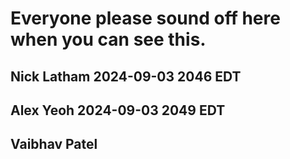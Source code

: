 # Everyone please sound off here when you can see this.
## Nick Latham 2024-09-03 2046 EDT
## Alex Yeoh 2024-09-03 2049 EDT
## Vaibhav Patel 
## 
## 
